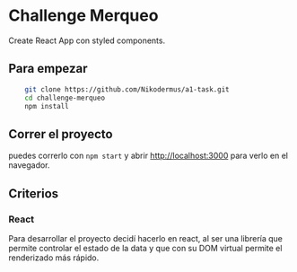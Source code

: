 # Challenge Merqueo

Create React App con styled components.

## Para empezar

```bash
    git clone https://github.com/Nikodermus/a1-task.git
    cd challenge-merqueo
    npm install
```

## Correr el proyecto

puedes correrlo con `npm start` y abrir [http://localhost:3000](http://localhost:3000) para verlo en el navegador.


## Criterios

### React

Para desarrollar el proyecto decidí hacerlo en react, al ser una librería que permite controlar el estado de la data y que con su DOM virtual permite el renderizado más rápido. 

        
